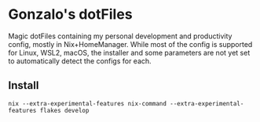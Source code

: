 # Gonzalo's dotFiles

Magic dotFiles containing my personal development and productivity config, mostly in Nix+HomeManager. While most of the config is supported for Linux, WSL2, macOS, the installer and some parameters are not yet set to automatically detect the configs for each.

## Install

```
nix --extra-experimental-features nix-command --extra-experimental-features flakes develop
```
